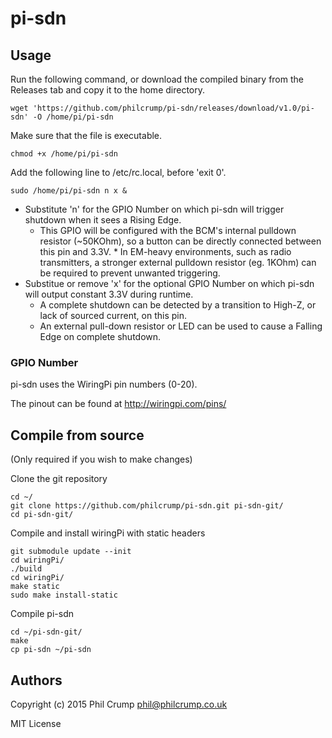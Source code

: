 # pi-sdn

## Usage

Run the following command, or download the compiled binary from the Releases tab and copy it to the home directory.

    wget 'https://github.com/philcrump/pi-sdn/releases/download/v1.0/pi-sdn' -O /home/pi/pi-sdn

Make sure that the file is executable.

    chmod +x /home/pi/pi-sdn

Add the following line to /etc/rc.local, before 'exit 0'.

    sudo /home/pi/pi-sdn n x &

*   Substitute 'n' for the GPIO Number on which pi-sdn will trigger shutdown when it sees a Rising Edge.
    *    This GPIO will be configured with the BCM's internal pulldown resistor (~50KOhm), so a button can be directly connected between this pin and 3.3V.
        *    In EM-heavy environments, such as radio transmitters, a stronger external pulldown resistor (eg. 1KOhm) can be required to prevent unwanted triggering.
*   Substitue or remove 'x' for the optional GPIO Number on which pi-sdn will output constant 3.3V during runtime.
    *    A complete shutdown can be detected by a transition to High-Z, or lack of sourced current, on this pin.
    *    An external pull-down resistor or LED can be used to cause a Falling Edge on complete shutdown.

### GPIO Number

pi-sdn uses the WiringPi pin numbers (0-20).

The pinout can be found at http://wiringpi.com/pins/

## Compile from source

(Only required if you wish to make changes)

Clone the git repository

    cd ~/
    git clone https://github.com/philcrump/pi-sdn.git pi-sdn-git/
    cd pi-sdn-git/

Compile and install wiringPi with static headers

    git submodule update --init
    cd wiringPi/
    ./build
    cd wiringPi/
    make static
    sudo make install-static

Compile pi-sdn

    cd ~/pi-sdn-git/
    make
    cp pi-sdn ~/pi-sdn

## Authors

Copyright (c) 2015 Phil Crump <phil@philcrump.co.uk>

MIT License
